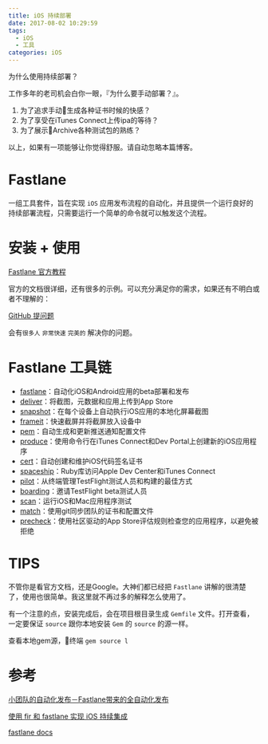 ```yaml
---
title: iOS 持续部署
date: 2017-08-02 10:29:59
tags:
  - iOS
  - 工具
categories: iOS 
---
```


为什么使用持续部署？

工作多年的老司机会白你一眼，『为什么要手动部署？』。

1. 为了追求手动生成各种证书时候的快感？
1. 为了享受在iTunes Connect上传ipa的等待？
1. 为了展示Archive各种测试包的熟练？

以上，如果有一项能够让你觉得舒服。请自动忽略本篇博客。

# Fastlane

一组工具套件，旨在实现 `iOS` 应用发布流程的自动化，并且提供一个运行良好的持续部署流程，只需要运行一个简单的命令就可以触发这个流程。

# 安装 + 使用

[Fastlane 官方教程](https://docs.fastlane.tools/)

官方的文档很详细，还有很多的示例。可以充分满足你的需求，如果还有不明白或者不理解的：

[GitHub 提问题](https://github.com/fastlane/fastlane/issues)

会有`很多人` `非常快速` `完美的` 解决你的问题。

# Fastlane 工具链

- [fastlane](https://fastlane.tools/)：自动化iOS和Android应用的beta部署和发布
- [deliver](https://github.com/fastlane/fastlane/tree/master/deliver)：将截图，元数据和应用上传到App Store
- [snapshot](https://github.com/fastlane/fastlane/tree/master/snapshot)：在每个设备上自动执行iOS应用的本地化屏幕截图
- [frameit](https://github.com/fastlane/fastlane/tree/master/frameit)：快速截屏并将截屏放入设备中
- [pem](https://github.com/fastlane/fastlane/tree/master/pem)：自动生成和更新推送通知配置文件
- [produce](https://github.com/fastlane/fastlane/tree/master/produce)：使用命令行在iTunes Connect和Dev Portal上创建新的iOS应用程序
- [cert](https://github.com/fastlane/fastlane/tree/master/cert)：自动创建和维护iOS代码签名证书
- [spaceship](https://github.com/fastlane/fastlane/tree/master/spaceship)：Ruby库访问Apple Dev Center和iTunes Connect
- [pilot](https://github.com/fastlane/fastlane/tree/master/pilot)：从终端管理TestFlight测试人员和构建的最佳方式
- [boarding](https://github.com/fastlane/boarding)：邀请TestFlight beta测试人员
- [scan](https://github.com/fastlane/fastlane/tree/master/scan)：运行iOS和Mac应用程序测试
- [match](https://github.com/fastlane/fastlane/tree/master/match)：使用git同步团队的证书和配置文件
- [precheck](https://github.com/fastlane/fastlane/tree/master/precheck)：使用社区驱动的App Store评估规则检查您的应用程序，以避免被拒绝

# TIPS

不管你是看官方文档，还是Google。大神们都已经把 `Fastlane` 讲解的很清楚了，使用也很简单。我这里就不再过多的解释怎么使用了。

有一个注意的点，安装完成后，会在项目根目录生成 `Gemfile` 文件。打开查看，一定要保证 `source` 跟你本地安装 `Gem` 的 `source` 的源一样。

查看本地gem源，终端 `gem source l`

# 参考

[小团队的自动化发布－Fastlane带来的全自动化发布](https://whlsxl.github.io/fastlane1/)

[使用 fir 和 fastlane 实现 iOS 持续集成](http://www.jianshu.com/p/002e1061ee08)

[fastlane docs](https://docs.fastlane.tools/)